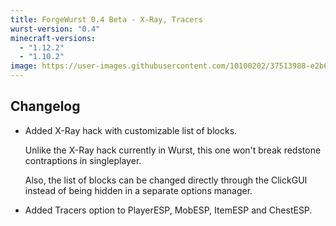 ```yaml
---
title: ForgeWurst 0.4 Beta - X-Ray, Tracers
wurst-version: "0.4"
minecraft-versions:
  - "1.12.2"
  - "1.10.2"
image: https://user-images.githubusercontent.com/10100202/37513988-e2b6c2c6-2906-11e8-9b63-bf5399433a97.jpg
---
```

## Changelog

- Added X-Ray hack with customizable list of blocks.

  Unlike the X-Ray hack currently in Wurst, this one won't break redstone contraptions in singleplayer.

  Also, the list of blocks can be changed directly through the ClickGUI instead of being hidden in a separate options manager.

- Added Tracers option to PlayerESP, MobESP, ItemESP and ChestESP.
